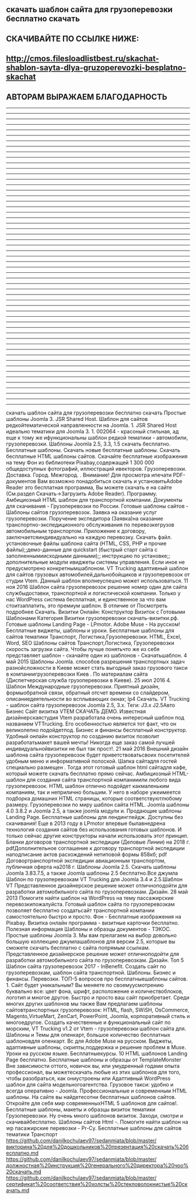 скачать шаблон сайта для грузоперевозки бесплатно скачать
--------------------------------------------------
СКАЧИВАЙТЕ ПО ССЫЛКЕ НИЖЕ:
--------------------------------------------------
http://cmos.filesloadlistbest.ru/skachat-shablon-sayta-dlya-gruzoperevozki-besplatno-skachat
--------------------------------------------------
АВТОРАМ ВЫРАЖАЕМ БЛАГОДАРНОСТЬ
--------------------------------------------------
--------------------------------------------------
--------------------------------------------------
--------------------------------------------------
--------------------------------------------------
--------------------------------------------------
--------------------------------------------------
--------------------------------------------------
--------------------------------------------------
--------------------------------------------------
--------------------------------------------------
--------------------------------------------------
--------------------------------------------------
--------------------------------------------------
--------------------------------------------------
--------------------------------------------------
--------------------------------------------------
--------------------------------------------------
--------------------------------------------------
--------------------------------------------------
--------------------------------------------------
--------------------------------------------------
--------------------------------------------------
--------------------------------------------------
--------------------------------------------------
--------------------------------------------------
--------------------------------------------------
--------------------------------------------------
--------------------------------------------------
--------------------------------------------------
--------------------------------------------------
--------------------------------------------------
--------------------------------------------------
--------------------------------------------------
--------------------------------------------------
--------------------------------------------------
--------------------------------------------------
--------------------------------------------------
--------------------------------------------------
--------------------------------------------------
--------------------------------------------------
--------------------------------------------------
--------------------------------------------------
--------------------------------------------------
--------------------------------------------------
--------------------------------------------------
--------------------------------------------------
--------------------------------------------------
--------------------------------------------------
--------------------------------------------------
--------------------------------------------------
--------------------------------------------------
--------------------------------------------------
--------------------------------------------------
--------------------------------------------------
--------------------------------------------------
скачать шаблон сайта для грузоперевозки бесплатно скачать Простые шаблоны Joomla 3.  JSR Shared Host. Шаблон для сайтов редкойтематической направленности на Joomla. 1. JSR Shared Host идеально тематики для Joomla 3. 1. 002064 - красоный стильная, ад еще к тому же ифункциональны шаблон редкой тематики - автомобили, грузоперевозки. Шаблоны Joomla 2.5, 3.3, 1.5 скачать бесплатно. Бесплатные шаблоны. Скачать новые бесплатные шаблоны. Скачать бесплатные HTML шаблоны сайтов. Скачайте бесплатные изображения на тему Фон из библиотеки Pixabay,содержащей 1 300 000 общедоступных фотографий, иллюстраций ивекторов. Грузоперевозки. Доставка. Город. Межгород. . Внимание! Для просмотра ипечати PDF-документов Вам возможно понадобиться скачать и установитьAdobe Reader  это бесплатная программа, Вы можете скачать е на сайте (См.раздел Скачать->Загрузить Adobe Reader). Программу. Амбициозный HTML шаблон для транспортной компании. Документы для скачивания - Грузоперевозки по России. Готовые шаблоны сайтов - Шаблоны сайтов грузоперевозок. Заявка на оказание услуг грузоперевозки. Поручение экспедитора (Заявка)на оказание транспортно-экспедиционного обслуживания по перевозкегрузов автомобильным транспортом. Приложение к договору, заключаетсяиндивидуально на каждую перевозку. Скачать файл. установочные файлы шаблона сайта (HTML, CSS, PHP и прочие файлы);;демо-данные для quickstart (быстрый старт сайта с заполненнымиисходными данными);; инструкцию по установке;; дополнительные модули ивиджеты системы управления.  Если иное не предусмотрено конкретнымшаблоном. VT Trucking адаптивный шаблон для сайтов грузовых автомобилей,дальнобойщиков и грузоперевозок от студии Vtem. Данный шаблон вполнеуспешно может использоваться. 11 ноя 2016  Шаблон сайта грузоперевозок  решение номер один для сайта службыдоставки, транспортной и логистической компании. Только у нас WordPress  система бесплатная, и единственное за что вам стоитзаплатить, это премиум шаблон. В отличие от  Посмотреть подробнее Скачать. Визитки Онлайн: Конструктор Визиток с Готовыми Шаблонами
Категория Визитки грузоперевозки  скачать-визитки.рф. Готовые шаблоны Landing Page - LPmotor. Adobe Muse - На русском! Бесплатные виджеты, шаблоны и уроки. Бесплатные шаблоны для сайтов тематики Транспорт, Логистика,Грузоперевозки.  HTML, Excel, Word, SEO  Шаблоны сайтов  Транспорт,Логистика, Грузоперевозки  скорость загрузки сайта. Чтобы лучше понятьчто же из себя представляет шаблон - скачайте один из шаблонов - Скачатьшаблон. 4 май 2015  Шаблоны Joomla.  способов разрешения транспортных задач разнойсложности в Киеве может стать выгодный заказ грузового такси в компаниигрузоперевозки Киев .  По материалам сайта  (Диспетчерская служба грузоперевозки в Киеве). 25 июл 2016  4. Шаблон Международные грузоперевозки. Приятный дизайн, формыобратной связи, обратный отсчет времени со слайдером, описаниедеятельности во всплывающих окнах; lp4 Скачать. VT Trucking - шаблон сайта грузоперевозок Joomla 2.5, 3.x. Теги: J3.x J2.5Авто Бизнес Сайт визитка VTEM  СКАЧАТЬ ДЕМО. Известная дизайнерскаястудия Vtem разработала очень интересный шаблон под названием VTTrucking. Его особенностью является тот факт, что он великолепно подойдетпод. Бизнес и финансы    бесплатный конструктор. Удобный онлайн конструктор по созданию визиток позволит разработатьмакет вашей мечты! Никогда еще заказ самой лучшей индивидуальнойвизитки не был так прост!. 21 май 2016  Внешний дизайн шаблона сайта грузоперевозок будет приветствоватьсвоих посетителей удобным меню и информативной полоской. Шапка сайтадля гостей специально размещен . Тогда этот готовый шаблон html сайтадля кафе, который можете скачать бесплатно прямо сейчас. Амбициозный HTML-шаблон для создания сайта транспортной компанииили любого вида грузоперевозок. HTML шаблон отлично подойдет какмаленьким компаниям, так и неприлично большим. У него в наборе ужеимеется подборка домашних HTML страницы, которые соответствуютлюбому размеру. Грузоперевозки по миру шаблон сайта HTML. Joomla шаблоны 4.0  3.8.2 и Joomla 2.5, а также joomla модули и. Продающие шаблоны Landing Page. Бесплатные шаблоны для лендингпейдж. Доступны без скачивания! Еще в 2013 году в LPmotor впервые былавнедрена технология создания сайтов без использования готовых шаблонов. И только сейчас другие конструкторы начали использовать этот принцип.
Бланки договоров транспортной экспедиции (Деловые Линии) на 2018 г. pdfДополнительное соглашение к договору транспортной экспедиции наподписание актов расхождений нетиповой формы 858кб; pdf Договортранспортной экспедиции авиационным транспортом, публичная оферта на2018 г. Шаблоны Joomla 2.5. Скачать шаблоны Joomla 3.83.7.5, а также Joomla шаблоны 2.5 бесплатно.Все джумла  Шаблон по грузоперевозкам VT Trucking для Joomla 3.4 и 2.5.Шаблон VT  Представленное дизайнерское решение может отличноподойти для разработки автомобильного сайта по грузоперевозкам. Дизайн. 28 май 2013  Помогите найти шаблон на WordPress на тему пассажирские перевозкипожалуйста. Готовый шаблон сайта по грузоперевозкам позволяет бесплатно создатьсайт транспортной компании самостоятельно быстро и просто. Фон - Бесплатные изображения на Pixabay. Визитка  онлайн программа - визитные карточки бесплатно. Полезная информация  Шаблоны и образцы документов - ТЭКОС. Простые шаблоны Joomla 3. Мы вам прелагаем на выбор довольно большую коллекцию джумлашаблонов для версии 2.5, которые вы сможете скачать бесплатно с сайта попрямым ссылкам.  Представленное дизайнерское решение может отличноподойти для разработки автомобильного сайта по грузоперевозкам. Дизайн. Топ 5 Шаблон сайта грузоперевозок 2017 - InBenefit. Создать сайт по грузоперевозкам, шаблон сайта транспортной. Шаблоны. Бизнес и финансы.  Перевозки. ТОП-5 вопросов про бесплатныешаблоны сайтов. 1. Сайт будет уникальным? Вы меняете по своемуусмотрению буквально все: цвет фона, шрифт, расположение и количествоблоков, логотип и многое другое. Быстро и просто ваш сайт приобретает. Среди многих других шаблонов мы также Вам предлагаем шаблоны сайтовтранспортных грузоперевозок: HTML, flash, SWiSH, OsCommerce, Magento,VirtueMart, ZenCart, PowerPoint, Joomla, корпоративный стиль и многоедругое. Создать качественные и функциональный сайт по морским,
VT Trucking v1.2 от Vtem - грузоперевозки шаблон сайта для. Шаблоны и Темы для опенкарт, большое количество бесплатных шаблоновдля опенкарт. Вс для Adobe Muse на русском. Виджеты, адаптивные шаблоны, скрипты,поддержка и решение проблем в Muse. Уроки на русском языке. Бесплатныекурсы. 10 HTML шаблонов Landing Page бесплатно. Бесплатные шаблоны и образцы от TemplateMonster  Вне зависимости оттого, новичок вы, или умудренный годами опыта профессионал, вы можетескачать любые из этих шаблонов для того, чтобы разобраться, как ониустроены или  Адаптивный WordPress шаблон для сайта модельногоагентства. Грузовое такси: удобно и всегда оперативно - Joomla. Профессиональные и современным HTML шаблоны. На сайте вы найдетесотни бесплатных шаблонов сайтов. Откройте для себя мир современныхHTML 5 шаблонов для сайтов!. Бесплатные шаблоны, макеты и образцы визиток тематики Грузоперевозки.  Ну очень много шаблонов визиток.  Заходи, смотри и скачивайбесплатно. Шаблоны сайтов Html -. Помогите найти шаблон на wp пасажирские перевозки - Pr-Cy. Бесплатные шаблоны для сайтов тематики Транспорт
https://github.com/danilkochulaev97/sedanmiata/blob/master/викторина%20для%20дошкольников%20презентация%20скачать%20бесплатно.md
https://github.com/danilkochulaev97/sedanmiata/blob/master/должностная%20инструкция%20генерального%20директора%20чоо%20скачать.md
https://github.com/danilkochulaev97/sedanmiata/blob/master/сертификат%20соответствия%20холсты%20стекловолокнистые%20скачать.md
